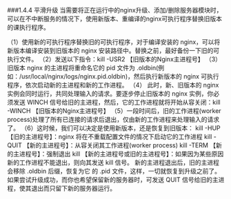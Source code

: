 ###1.4.4 平滑升级
当需要将正在运行中的nginx升级、添加/删除服务器模块时，可以在不中断服务的情况下，使用新版本、重编译的nginx可执行程序替换旧版本的课执行程序。

（1）使用新的可执行程序替换旧的可执行程序，对于编译安装的 nginx，可以将新版本编译安装到旧版本的 nginx 安装路径中。替换之前，最好备份一下旧的可执行文件。
（2）发送以下指令：kill -USR2 【旧版本的Nginx主进程号】
（3）旧版本 nginx 的主进程将重命名它的 pid 文件为 .oldbin(例如：/usr/local/nginx/logs/nginx.pid.oldbin)，然后执行新版本的 nginx 可执行程序，依次启动新的主进程和新的工作进程。
（4） 此时，新、旧版本的 nginx 实例会同时运行，共同处理输入的请求。要逐步停止旧版本的 nginx 实例，你必须发送 WINCH 信号给旧的主进程，然后，它的工作进程就将开始从容关闭：kill -WINCH 【旧版本的Nginx主进程号】
（5）一段时间后，旧的工作进程(worker process)处理了所有已连接的请求后退出，仅由新的工作进程来处理输入的请求了。
（6）这时候，我们可以决定是使用新版本，还是恢复到旧版本：
kill -HUP 【旧的主进程号】：nginx 将在不重载配置文件的情况下启动它的工作进程
kill -QUIT 【新的主进程号】：从容关闭其工作进程(worker process) 
kill -TERM 【新的主进程号】：强制退出
kill 【新的主进程号或旧的主进程号】：如果因为某些原因新的工作进程不能退出，则向其发送 kill 信号。
新的主进程退出后，旧的主进程会移除 .oldbin 后缀，恢复为它 的 .pid 文件，这样，一切就恢复到升级之前了。如果尝试升级成功，而你也希望保留新的服务器时，可发送 QUIT 信号给旧的主进程，使其退出而只留下新的服务器运行。